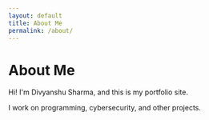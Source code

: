 ```yaml
---
layout: default
title: About Me
permalink: /about/
---
```


# About Me
Hi! I'm Divyanshu Sharma, and this is my portfolio site.

I work on programming, cybersecurity, and other projects.
